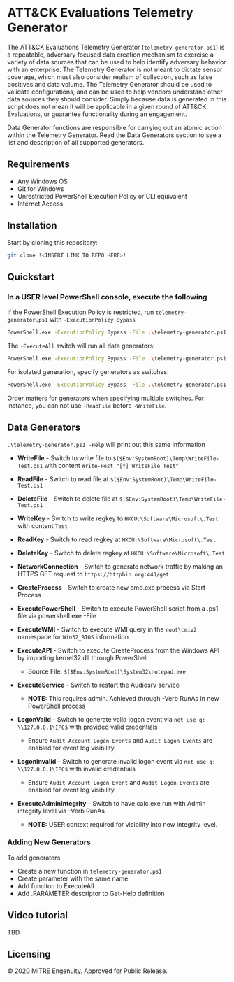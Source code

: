 # ATT&CK Evaluations Telemetry Generator

The ATT&CK Evaluations Telemetry Generator (`telemetry-generator.ps1`) is a repeatable, adversary focused data creation mechanism to exercise a variety of data sources that can be used to help identify adversary behavior with an enterprise. The Telemetry Generator is not meant to dictate sensor coverage, which must also consider realism of collection, such as false positives and data volume. The Telemetry Generator should be used to validate configurations, and can be used to help vendors understand other data sources they should consider. Simply because data is generated in this script does not mean it will be applicable in a given round of ATT&CK Evaluations, or guarantee functionality during an engagement.

Data Generator functions are responsible for carrying out an atomic action within the Telemetry Generator. Read the Data Generators section to see a list and description of all supported generators.

## Requirements

* Any Windows OS
* Git for Windows
* Unrestricted PowerShell Execution Policy or CLI equivalent
* Internet Access

## Installation

Start by cloning this repository:

```Bash
git clone !<INSERT LINK TO REPO HERE>!
```

## Quickstart

### In a USER level PowerShell console, execute the following

If the PowerShell Execution Policy is restricted, run `telemetry-generator.ps1` with `-ExecutionPolicy Bypass`

```Bash
PowerShell.exe -ExecutionPolicy Bypass -File .\telemetry-generator.ps1
```

The `-ExecuteAll` switch will run all data generators:

```Bash
PowerShell.exe -ExecutionPolicy Bypass -File .\telemetry-generator.ps1 -ExecuteAll
```

For isolated generation, specify generators as switches:

```Bash
PowerShell.exe -ExecutionPolicy Bypass -File .\telemetry-generator.ps1 -WriteFile -ReadFile -DeleteFile
```

Order matters for generators when specifying multiple switches. For instance, you can not use `-ReadFile` before `-WriteFile`.

## Data Generators

`.\telemetry-generator.ps1 -Help` will print out this same information

* **WriteFile** - Switch to write file to `$($Env:SystemRoot)\Temp\WriteFile-Test.ps1` with content `Write-Host "[*] WriteFile Test"`

* **ReadFile** - Switch to read file at `$($Env:SystemRoot)\Temp\WriteFile-Test.ps1`

* **DeleteFile** - Switch to delete file at `$($Env:SystemRoot)\Temp\WriteFile-Test.ps1`

* **WriteKey** - Switch to write regkey to `HKCU:\Software\Microsoft\.Test` with content `Test`

* **ReadKey** - Switch to read regkey at `HKCU:\Software\Microsoft\.Test`

* **DeleteKey** - Switch to delete regkey at `HKCU:\Software\Microsoft\.Test`

* **NetworkConnection** - Switch to generate network traffic by making an HTTPS GET request to `https://httpbin.org:443/get`

* **CreateProcess** - Switch to create new cmd.exe process via Start-Process

* **ExecutePowerShell** - Switch to execute PowerShell script from a .ps1 file via powershell.exe -File

* **ExecuteWMI** - Switch to execute WMI query in the `root\cmiv2` namespace for `Win32_BIOS` information

* **ExecuteAPI** - Switch to execute CreateProcess from the Windows API by importing kernel32.dll through PowerShell
  * Source File: `$($Env:SystemRoot)\System32\notepad.exe`

* **ExecuteService** - Switch to restart the Audiosrv service
  * **NOTE:** This requires admin. Achieved through -Verb RunAs in new PowerShell process

* **LogonValid** - Switch to generate valid logon event via `net use q: \\127.0.0.1\IPC$` with provided valid credentials
  * Ensure `Audit Account Logon Events` and `Audit Logon Events` are enabled for event log visibility

* **LogonInvalid** - Switch to generate invalid logon event via `net use q: \\127.0.0.1\IPC$` with invalid credentials
  * Ensure `Audit Account Logon Event` and `Audit Logon Events` are enabled for event log visibility

* **ExecuteAdminIntegrity** - Switch to have calc.exe run with Admin integrity level via -Verb RunAs
  * **NOTE:** USER context required for visibility into new integrity level.

### Adding New Generators

To add generators:

* Create a new function in `telemetry-generator.ps1`
* Create parameter with the same name
* Add funciton to ExecuteAll
* Add .PARAMETER descriptor to Get-Help definition

## Video tutorial

TBD

## Licensing

© 2020 MITRE Engenuity. Approved for Public Release.
